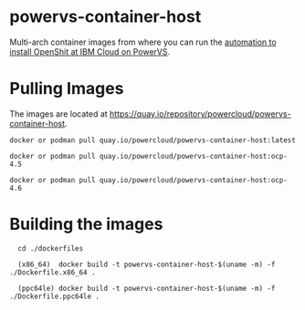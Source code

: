 # powervs-container-host

Multi-arch container images from where you can run the [automation to install OpenShit at IBM Cloud on PowerVS](https://github.com/ocp-power-automation/ocp4-upi-powervs).

# Pulling Images

The images are located at https://quay.io/repository/powercloud/powervs-container-host.

```
docker or podman pull quay.io/powercloud/powervs-container-host:latest

docker or podman pull quay.io/powercloud/powervs-container-host:ocp-4.5

docker or podman pull quay.io/powercloud/powervs-container-host:ocp-4.6
```

# Building the images

```
  cd ./dockerfiles

  (x86_64)  docker build -t powervs-container-host-$(uname -m) -f ./Dockerfile.x86_64 .

  (ppc64le) docker build -t powervs-container-host-$(uname -m) -f ./Dockerfile.ppc64le .
```
